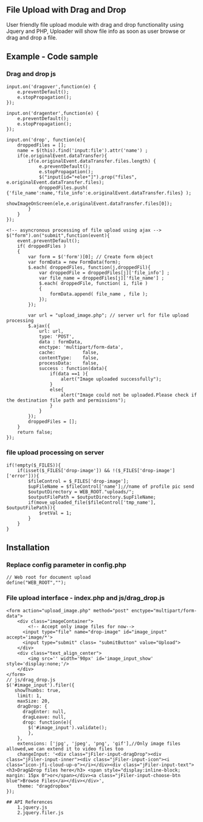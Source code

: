 ## File Upload with Drag and Drop
User friendly file upload module with drag and drop functionality using Jquery and PHP, Uploader will show file info as soon as user browse or drag and drop a file.

## Example - Code sample
### Drag and drop js
    input.on('dragover',function(e) {
        e.preventDefault();
        e.stopPropagation();
    });

    input.on('dragenter',function(e) {
        e.preventDefault();
        e.stopPropagation();
    });

    input.on('drop', function(e){
        droppedFiles = [];
        name = $(this).find('input:file').attr('name') ;
        if(e.originalEvent.dataTransfer){
            if(e.originalEvent.dataTransfer.files.length) {
                e.preventDefault();
                e.stopPropagation();
                $("input[id="+ele+"]").prop("files", e.originalEvent.dataTransfer.files); 
                droppedFiles.push( {'file_name':name,'file_info':e.originalEvent.dataTransfer.files} );
                showImageOnScreen(ele,e.originalEvent.dataTransfer.files[0]);
            }
        }
    });

    <!-- asyncronous processing of file upload using ajax -->
    $("form").on("submit",function(event){
        event.preventDefault();
        if( droppedFiles )
        {   
            var form = $('form')[0]; // Create form object
            var formData = new FormData(form);
            $.each( droppedFiles, function(j,droppedFil){
                var droppedFile = droppedFiles[j]['file_info'] ; 
                var file_name = droppedFiles[j]['file_name'] ;
                $.each( droppedFile, function( i, file )
                {
                    formData.append( file_name , file );
                });
            });
            
            var url = "upload_image.php"; // server url for file upload processing
            $.ajax({
                url: url,
                type: 'POST',
                data : formData,
                enctype: 'multipart/form-data',
                cache:          false,
                contentType:    false,
                processData:    false,
                success : function(data){
                    if(data ==1 ){
                        alert("Image uploaded successfully");
                    }
                    else{
                        alert("Image could not be uploaded.Please check if the destination file path and permissions");
                    }
                }
            });
            droppedFiles = [];
        }
        return false;
    });

### file upload processing on server
    if(!empty($_FILES)){
        if(isset($_FILES['drop-image']) && !($_FILES['drop-image']['error'])){
            $fileControl = $_FILES['drop-image'];
            $upFileName = $fileControl['name'];//name of profile pic send
            $outputDirectory = WEB_ROOT."uploads/";
            $outputFilePath = $outputDirectory.$upFileName;
            if(move_uploaded_file($fileControl['tmp_name'], $outputFilePath)){
                $retVal = 1;
            }
        }
    }

## Installation

### Replace config parameter in config.php 
    // Web root for document upload
    define("WEB_ROOT","");

### File upload interface - index.php and js/drag_drop.js
    <form action="upload_image.php" method="post" enctype="multipart/form-data">
        <div class="imageContainer">
            <!-- Accept only image files for now-->
          <input type="file" name="drop-image" id="image_input" accept='image/*'>
          <input type="submit" class= "submitButton" value="Upload">
        </div>
        <div class="text_align_center">
            <img src='' width='90px' id='image_input_show' style='display:none;'/>
        </div>
    </form>
    // js/drag_drop.js
    $('#image_input').filer({
       showThumbs: true,
        limit: 1,
        maxSize: 20,
        dragDrop: {
          dragEnter: null,
          dragLeave: null,
          drop: function(e){
            $('#image_input').validate();
            },
        },
        extensions: ['jpg', 'jpeg', 'png', 'gif'],//Only image files allowed,we can extend it to video files too
        changeInput: '<div class="jFiler-input-dragDrop"><div class="jFiler-input-inner"><div class="jFiler-input-icon"><i class="icon-jfi-cloud-up-o"></i></div><div class="jFiler-input-text"><h3>Drag&Drop files here</h3> <span style="display:inline-block; margin: 15px 0">or</span></div><a class="jFiler-input-choose-btn blue">Browse Files</a></div></div>',              
        theme: "dragdropbox" 
    });
    
    ## API References
        1.jquery.js
        2.jquery.filer.js
